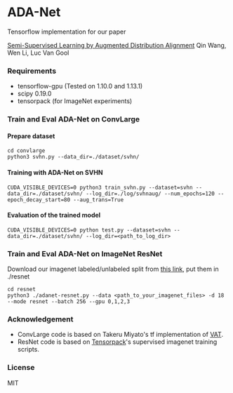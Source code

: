 # ADA-Net
Tensorflow implementation for our paper 

[Semi-Supervised Learning by Augmented Distribution Alignment](https://arxiv.org/abs/1905.08171)  Qin Wang, Wen Li, Luc Van Gool




### Requirements
+ tensorflow-gpu (Tested on 1.10.0 and 1.13.1)
+ scipy 0.19.0 
+ tensorpack (for ImageNet experiments)

###  Train and Eval ADA-Net on ConvLarge
#### Prepare dataset
```
cd convlarge
python3 svhn.py --data_dir=./dataset/svhn/
```

#### Training with ADA-Net on SVHN

```
CUDA_VISIBLE_DEVICES=0 python3 train_svhn.py --dataset=svhn --data_dir=./dataset/svhn/ --log_dir=./log/svhnaug/ --num_epochs=120 --epoch_decay_start=80 --aug_trans=True
```

#### Evaluation of the trained model

```
CUDA_VISIBLE_DEVICES=0 python test.py --dataset=svhn --data_dir=./dataset/svhn/ --log_dir=<path_to_log_dir>
```

### Train and Eval ADA-Net on ImageNet ResNet
Download our imagenet labeled/unlabeled split from [this link](https://drive.google.com/open?id=1ZeG4Qr1z65Fwj9m8uffUWG1aymX14HZ3), put them in ./resnet

```
cd resnet
python3 ./adanet-resnet.py --data <path_to_your_imagenet_files> -d 18  --mode resnet --batch 256 --gpu 0,1,2,3
```

### Acknowledgement
+ ConvLarge code is based on Takeru Miyato's tf implementation of [VAT](https://github.com/takerum/vat_tf). 
+ ResNet code is based on [Tensorpack](https://github.com/tensorpack/tensorpack/tree/master/examples/ResNet)'s supervised imagenet training scripts.

### License
MIT
